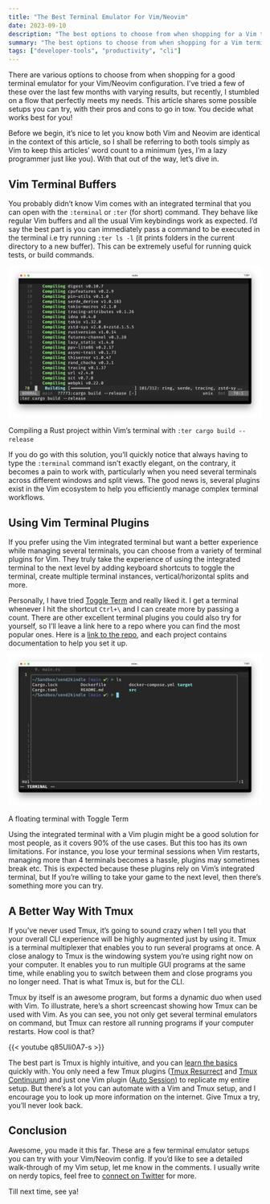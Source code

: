```yaml
---
title: "The Best Terminal Emulator For Vim/Neovim"
date: 2023-09-10
description: "The best options to choose from when shopping for a Vim terminal"
summary: "The best options to choose from when shopping for a Vim terminal"
tags: ["developer-tools", "productivity", "cli"]
---
```


There are various options to choose from when shopping for a good terminal emulator for your Vim/Neovim configuration. I’ve tried a few of these over the last few months with varying results, but recently, I stumbled on a flow that perfectly meets my needs. This article shares some possible setups you can try, with their pros and cons to go in tow. You decide what works best for you!

Before we begin, it’s nice to let you know both Vim and Neovim are identical in the context of this article, so I shall be referring to both tools simply as Vim to keep this articles’ word count to a minimum (yes, I’m a lazy programmer just like you). With that out of the way, let’s dive in.

## Vim Terminal Buffers

You probably didn’t know Vim comes with an integrated terminal that you can open with the `:terminal` or `:ter` (for short) command. They behave like regular Vim buffers and all the usual Vim keybindings work as expected. I’d say the best part is you can immediately pass a command to be executed in the terminal i.e try running `:ter ls -l` (it prints folders in the current directory to a new buffer). This can be extremely useful for running quick tests, or build commands.

![Compiling a Rust project within Vim’s terminal with  `:ter cargo build --release`](./media/built-in-terminal.webp)

Compiling a Rust project within Vim’s terminal with `:ter cargo build --release`

If you do go with this solution, you’ll quickly notice that always having to type the `:terminal` command isn’t exactly elegant, on the contrary, it becomes a pain to work with, particularly when you need several terminals across different windows and split views. The good news is, several plugins exist in the Vim ecosystem to help you efficiently manage complex terminal workflows.

## Using Vim Terminal Plugins

If you prefer using the Vim integrated terminal but want a better experience while managing several terminals, you can choose from a variety of terminal plugins for Vim. They truly take the experience of using the integrated terminal to the next level by adding keyboard shortcuts to toggle the terminal, create multiple terminal instances, vertical/horizontal splits and more.

Personally, I have tried [Toggle Term](https://github.com/akinsho/toggleterm.nvim) and really liked it. I get a terminal whenever I hit the shortcut `Ctrl+\` and I can create more by passing a count. There are other excellent terminal plugins you could also try for yourself, so I’ll leave a link here to a repo where you can find the most popular ones. Here is a [link to the repo](https://github.com/rockerBOO/awesome-neovim#terminal-integration), and each project contains documentation to help you set it up.

![A floating terminal with Toggle Term](./media/toggleterm.webp)

A floating terminal with Toggle Term

Using the integrated terminal with a Vim plugin might be a good solution for most people, as it covers 90% of the use cases. But this too has its own limitations. For instance, you lose your terminal sessions when Vim restarts, managing more than 4 terminals becomes a hassle, plugins may sometimes break etc. This is expected because these plugins rely on Vim’s integrated terminal, but If you’re willing to take your game to the next level, then there’s something more you can try.

## A Better Way With Tmux

If you’ve never used Tmux, it’s going to sound crazy when I tell you that your overall CLI experience will be highly augmented just by using it. Tmux is a terminal multiplexer that enables you to run several programs at once. A close analogy to Tmux is the windowing system you’re using right now on your computer. It enables you to run multiple GUI programs at the same time, while enabling you to switch between them and close programs you no longer need. That is what Tmux is, but for the CLI.

Tmux by itself is an awesome program, but forms a dynamic duo when used with Vim. To illustrate, here’s a short screencast showing how Tmux can be used with Vim. As you can see, you not only get several terminal emulators on command, but Tmux can restore all running programs if your computer restarts. How cool is that?

{{< youtube  q85Uli0A7-s >}}

The best part is Tmux is highly intuitive, and you can [learn the basics](https://tmuxcheatsheet.com/) quickly with. You only need a few Tmux plugins ([Tmux Resurrect](https://github.com/tmux-plugins/tmux-resurrect) and [Tmux Continuum](https://github.com/tmux-plugins/tmux-continuum)) and just one Vim plugin ([Auto Session](https://github.com/rmagatti/auto-session)) to replicate my entire setup. But there’s a lot you can automate with a Vim and Tmux setup, and I encourage you to look up more information on the internet. Give Tmux a try, you’ll never look back.

## Conclusion

Awesome, you made it this far. These are a few terminal emulator setups you can try with your Vim/Neovim config. If you’d like to see a detailed walk-through of my Vim setup, let me know in the comments. I usually write on nerdy topics, feel free to [connect on Twitter](https://twitter.com/megaconfidence) for more.

Till next time, see ya!
